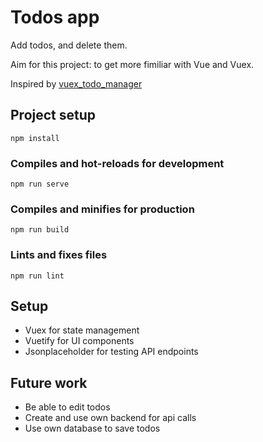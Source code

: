 # Todos app

Add todos, and delete them.

Aim for this project: to get more fimiliar with Vue and Vuex.

Inspired by [vuex_todo_manager](https://github.com/bradtraversy/vuex_todo_manager)

## Project setup
```
npm install
```

### Compiles and hot-reloads for development
```
npm run serve
```

### Compiles and minifies for production
```
npm run build
```

### Lints and fixes files
```
npm run lint
```

## Setup
- Vuex for state management
- Vuetify for UI components
- Jsonplaceholder for testing API endpoints

## Future work
- Be able to edit todos
- Create and use own backend for api calls
- Use own database to save todos
